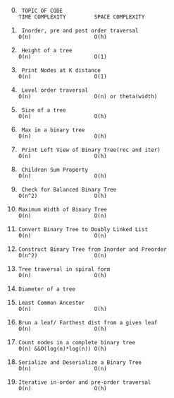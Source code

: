 0.      TOPIC OF CODE                                                                           TIME COMPLEXITY         SPACE COMPLEXITY

1.      Inorder, pre and post order traversal                                                   O(n)                    O(h)
2.      Height of a tree                                                                        O(n)                    O(1)
3.      Print Nodes at K distance                                                               O(n)                    O(1)
4.      Level order traversal                                                                   O(n)                    O(n) or theta(width)
5.      Size of a tree                                                                          O(n)                    O(h)
6.      Max in a binary tree                                                                    O(n)                    O(h)
7.      Print Left View of Binary Tree(rec and iter)                                            O(n)                    O(h)
8.      Children Sum Property                                                                   O(n)                    O(h)
9.      Check for Balanced Binary Tree                                                          O(n^2)                  O(h)
10.     Maximum Width of Binary Tree                                                            O(n)                    O(n)
11.     Convert Binary Tree to Doubly Linked List                                               O(n)                    O(n)
12.     Construct Binary Tree from Inorder and Preorder                                         O(n^2)                  O(n)
13.     Tree traversal in spiral form                                                           O(n)                    O(h)
14.     Diameter of a tree
15.     Least Common Ancestor                                                                   O(n)                    O(h)
16.     Brun a leaf/ Farthest dist from a given leaf                                            O(n)                    O(h)
17.     Count nodes in a complete binary tree                                                   O(n) &&O(log(n)*log(n)) O(h)
18.     Serialize and Deserialize a Binary Tree                                                 O(n)                    O(n)
19.     Iterative in-order and pre-order traversal                                              O(n)                    O(h)
